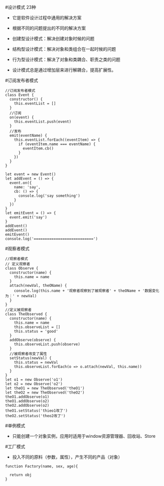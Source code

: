 #设计模式 23种
* 它是软件设计过程中通用的解决方案
* 根据不同的问题提出的不同的解决方案

* 创建型设计模式：解决创建对象时候的问题
* 结构型设计模式：解决对象和类组合在一起时候的问题
* 行为型设计模式：解决了对象和类耦合、职责之类的问题
* 设计模式总是通过增加层来进行解耦合，提高扩展性。

#订阅发布者模式
```
//订阅发布者模式
class Event {
  constructor() {
    this.eventList = []
  }
  //订阅
  on(event) {
    this.eventList.push(event)
  }
  //发布
  emit(eventName) {
    this.eventList.forEach((eventItem) => {
      if (eventItem.name === eventName) {
        eventItem.cb()
      }
    })
  }
}

let event = new Event()
let addEvent = () => {
  event.on({
    name: 'say',
    cb: () => {
      console.log('say something')
    }
  })
}
let emitEvent = () => {
  event.emit('say')
}
addEvent()
addEvent()
emitEvent()
console.log('===========================')
```
#观察者模式
```
//观察者模式
// 定义观察者
class Observe {
  constructor(name) {
    this.name = name
  }
  attach(newVal, theOName) {
    console.log(this.name + '观察者观察到了被观察者' + theOName + '数据变化为：' + newVal)
  }
}
//定义被观察者
class TheObserved {
  constructor(name) {
    this.name = name
    this.observeList = []
    this.status = 'good'
  }
  addObserve(observe) {
    this.observeList.push(observe)
  }
  //被观察者改变了属性
  setStatus(newVal) {
    this.status = newVal
    this.observeList.forEach(o => o.attach(newVal, this.name))
  }
}
let o1 = new Observe('o1')
let o2 = new Observe('o2')
let theO1 = new TheObserved('theO1')
let theO2 = new TheObserved('theO2')
theO1.addObserve(o1)
theO1.addObserve(o2)
theO2.addObserve(o2)
theO1.setStatus('thieo1改了')
theO2.setStatus('theo2改了')
```

#单例模式
* 只能创建一个对象实例，应用时适用于window资源管理器、回收站、Store

#工厂模式
* 投入不同的原料（参数，属性），产生不同的产品（对象）
```
function Factory(name, sex, age){
  
  return obj
}
```
